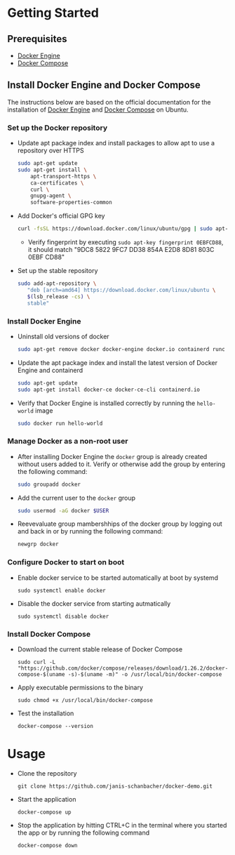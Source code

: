 # Getting Started
## Prerequisites
- [Docker Engine](https://docs.docker.com/engine)
- [Docker Compose](https://docs.docker.com/compose) 

## Install Docker Engine and Docker Compose
The instructions below are based on the official documentation for the installation of [Docker Engine](https://docs.docker.com/engine/install/) and [Docker Compose](https://docs.docker.com/compose/install/) on Ubuntu.

### Set up the Docker repository
- Update apt package index and install packages to allow apt to use a repository over HTTPS
	```sh
	sudo apt-get update
	sudo apt-get install \
		apt-transport-https \
		ca-certificates \
		curl \
		gnupg-agent \
		software-properties-common
	```

- Add Docker's official GPG key
	```sh
	curl -fsSL https://download.docker.com/linux/ubuntu/gpg | sudo apt-key add -
	```
	- Verify fingerprint by executing `sudo apt-key fingerprint 0EBFCD88`, it should match "9DC8 5822 9FC7 DD38 854A  E2D8 8D81 803C 0EBF CD88"

- Set up the stable repository
	```sh
	sudo add-apt-repository \
	   "deb [arch=amd64] https://download.docker.com/linux/ubuntu \
	   $(lsb_release -cs) \
	   stable"
	```

### Install Docker Engine
- Uninstall old versions of docker
	```sh
	sudo apt-get remove docker docker-engine docker.io containerd runc
	```

- Update the apt package index and install the latest version of Docker Engine and containerd
	```sh
	sudo apt-get update
	sudo apt-get install docker-ce docker-ce-cli containerd.io
	```

- Verify that Docker Engine is installed correctly by running the `hello-world` image
	```sh
	sudo docker run hello-world
	```

### Manage Docker as a non-root user
- After installing Docker Engine the `docker` group is already created without users added to it. Verify or otherwise add the group by entering the following command:
	```sh
	sudo groupadd docker
	```
- Add the current user to the `docker` group
	```sh
	sudo usermod -aG docker $USER
	```
- Reevevaluate group mambershhips of the docker group by logging out and back in or by running the following command:
	```sh
	newgrp docker
	```
### Configure Docker to start on boot
- Enable docker service to be started automatically at boot by systemd 
	```
	sudo systemctl enable docker
	```

- Disable the docker service from starting autmatically
	```
	sudo systemctl disable docker
	```

### Install Docker Compose
- Download the current stable release of Docker Compose
	```
	sudo curl -L "https://github.com/docker/compose/releases/download/1.26.2/docker-compose-$(uname -s)-$(uname -m)" -o /usr/local/bin/docker-compose
	```
- Apply executable permissions to the binary
	```
	sudo chmod +x /usr/local/bin/docker-compose
	```
- Test the installation
	```
	docker-compose --version
	```


# Usage
- Clone the repository
	```
	git clone https://github.com/janis-schanbacher/docker-demo.git
	```
- Start the application
	```
	docker-compose up
	```
- Stop the application by hitting CTRL+C in the terminal where you started the app or by running the following command
	```
	docker-compose down
	```
